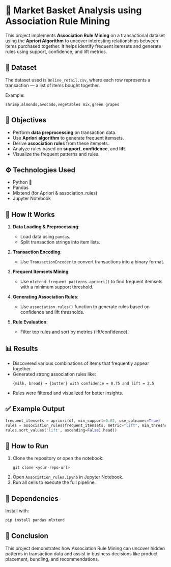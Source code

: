 # 🛒 Market Basket Analysis using Association Rule Mining

This project implements **Association Rule Mining** on a transactional dataset using the **Apriori Algorithm** to uncover interesting relationships between items purchased together. It helps identify frequent itemsets and generate rules using support, confidence, and lift metrics.

## 📂 Dataset

The dataset used is `Online_retail.csv`, where each row represents a transaction — a list of items bought together.

Example:
```
shrimp,almonds,avocado,vegetables mix,green grapes
```

## 📌 Objectives

- Perform **data preprocessing** on transaction data.
- Use **Apriori algorithm** to generate frequent itemsets.
- Derive **association rules** from these itemsets.
- Analyze rules based on **support**, **confidence**, and **lift**.
- Visualize the frequent patterns and rules.

## ⚙️ Technologies Used

- Python 🐍
- Pandas
- Mlxtend (for Apriori & association_rules)
- Jupyter Notebook

## 🧪 How It Works

1. **Data Loading & Preprocessing**:
   - Load data using `pandas`.
   - Split transaction strings into item lists.

2. **Transaction Encoding**:
   - Use `TransactionEncoder` to convert transactions into a binary format.

3. **Frequent Itemsets Mining**:
   - Use `mlxtend.frequent_patterns.apriori()` to find frequent itemsets with a minimum support threshold.

4. **Generating Association Rules**:
   - Use `association_rules()` function to generate rules based on confidence and lift thresholds.

5. **Rule Evaluation**:
   - Filter top rules and sort by metrics (lift/confidence).

## 📊 Results

- Discovered various combinations of items that frequently appear together.
- Generated strong association rules like:
  ```
  {milk, bread} → {butter} with confidence = 0.75 and lift = 2.5
  ```
- Rules were filtered and visualized for better insights.

## ✅ Example Output

```python
frequent_itemsets = apriori(df, min_support=0.02, use_colnames=True)
rules = association_rules(frequent_itemsets, metric="lift", min_threshold=1)
rules.sort_values('lift', ascending=False).head()
```

## 🚀 How to Run

1. Clone the repository or open the notebook:
   ```
   git clone <your-repo-url>
   ```
2. Open `Association_rules.ipynb` in Jupyter Notebook.
3. Run all cells to execute the full pipeline.

## 📎 Dependencies

Install with:
```bash
pip install pandas mlxtend
```

## 📌 Conclusion

This project demonstrates how Association Rule Mining can uncover hidden patterns in transaction data and assist in business decisions like product placement, bundling, and recommendations.
